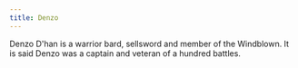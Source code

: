 ```yaml
---
title: Denzo
---
```


Denzo D'han is a warrior bard, sellsword and member of the Windblown. It is said Denzo was a captain and veteran of a hundred battles. 


